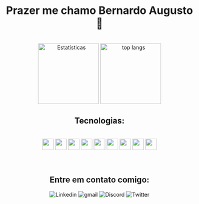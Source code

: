 <div align="center">
 
<h1>Prazer me chamo Bernardo Augusto 👋</h1>
<br>
<img height="160em" alt="Estatísticas" src="https://github-readme-stats.vercel.app/api?username=Bernardo-Mattos&theme=dark&show_icons=true&count_private=true&include_all_commits&hide_border=true&border_radius=10%&locale=pt-br&exclude_repo=Portfolio-SENAI&include_all_commits=true"/>
<img height="160em" alt="top langs" src="https://github-readme-stats.vercel.app/api/top-langs/?username=Bernardo-Mattos&langs_count=8&layout=compact&theme=dark&hide_border=true&custom_title=Minhas%20linguagens!&exclude_repo=Portfolio-senai">



<div align="center">
 <h2>Tecnologias:</h2>
</div>
<br>
<div align="center">
 <img height="30" src="https://cdn.jsdelivr.net/gh/devicons/devicon/icons/html5/html5-original.svg"/>
 <img height="30" src="https://cdn.jsdelivr.net/gh/devicons/devicon/icons/css3/css3-plain.svg" />     
 <img height="30" src="https://cdn.jsdelivr.net/gh/devicons/devicon/icons/javascript/javascript-original.svg" />
 <img height="30" src="https://cdn.jsdelivr.net/gh/devicons/devicon/icons/nodejs/nodejs-original-wordmark.svg" />
 <img height="30" src="https://cdn.jsdelivr.net/gh/devicons/devicon/icons/java/java-original.svg" />
 <img height="30" src="https://cdn.jsdelivr.net/gh/devicons/devicon/icons/git/git-plain.svg" />
 <img height="30" src="https://cdn.jsdelivr.net/gh/devicons/devicon/icons/postgresql/postgresql-plain.svg" />
 <img height="30"  src="https://cdn.jsdelivr.net/gh/devicons/devicon/icons/arduino/arduino-original-wordmark.svg" />
 <img height="30" src="https://user-images.githubusercontent.com/113487013/196972237-a090f497-8380-4e14-aa92-3694a0cd2c68.png" />
<br>
<br>
<br>

</div>

<div align="center">
 <h2>Entre em contato comigo:</h2>
 <a herf="https://www.linkedin.com/in/bernardo-augusto-08868220b/">
 <img alt="Linkedin" src="https://img.shields.io/badge/LinkedIn-0077B5?style=for-the-badge&logo=linkedin&logoColor=white">
 </a>
 <a herf="https://mail.google.com/mail/u/0/#inbox">
 <img alt="gmail" src="https://img.shields.io/badge/Gmail-D14836?style=for-the-badge&logo=gmail&logoColor=white">
 </a>
 <a herf="https://discord.com/channels/@me">
 <img alt="Discord" src="https://img.shields.io/badge/Discord-7289DA?style=for-the-badge&logo=discord&logoColor=white">
 </a>
 <a herf="https://twitter.com/be_kkj">
 <img alt="Twitter" src="https://img.shields.io/badge/Twitter-1DA1F2?style=for-the-badge&logo=twitter&logoColor=white">
 </a>
</div>



